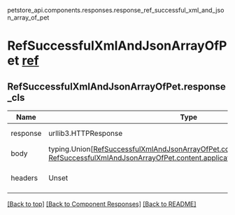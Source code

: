 <a name="top"></a>
petstore_api.components.responses.response_ref_successful_xml_and_json_array_of_pet
# RefSuccessfulXmlAndJsonArrayOfPet [ref](../../components/responses/response_successful_xml_and_json_array_of_pet)<a id="response_ref_successful_xml_and_json_array_of_pet" ></a>
## <a id="response_ref_successful_xml_and_json_array_of_petresponse_cls" >RefSuccessfulXmlAndJsonArrayOfPet.response_cls</a>
Name | Type | Description  | Notes
------------- | ------------- | ------------- | -------------
response | urllib3.HTTPResponse | Raw response |
body | typing.Union[[RefSuccessfulXmlAndJsonArrayOfPet.content.application_xml.schema](../../components/responses/response_successful_xml_and_json_array_of_pet.md#response_successful_xml_and_json_array_of_petcontentapplication_xmlschema), [RefSuccessfulXmlAndJsonArrayOfPet.content.application_json.schema](../../components/responses/response_successful_xml_and_json_array_of_pet.md#response_successful_xml_and_json_array_of_petcontentapplication_jsonschema), ] |  |
headers | Unset | headers were not defined |

[[Back to top]](#top) [[Back to Component Responses]](../../../README.md#Component-Responses) [[Back to README]](../../../README.md)
